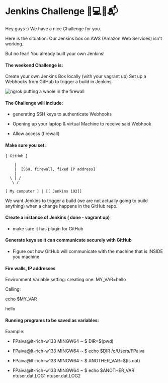 # Jenkins Challenge 🔧💻🎰📬

Hey guys :) We have a nice Challenge for you.

Here is the situation: Our Jenkins box on AWS (Amazon Web Services) isn't working.

But no fear! You already built your own Jenkins!

#### The weekend Challenge is:

Create your own Jenkins Box locally (with your vagrant up)
Set up a Webhooks from GitHub to trigger a build in Jenkins


![ngrok putting a whole in the firewall](https://res.cloudinary.com/canonical/image/fetch/q_auto,f_auto,w_860/https://dashboard.snapcraft.io/site_media/appmedia/2018/08/overview_JqV9JC2.png)

#### The Challenge will include:

   - generating SSH keys to authenticate Webhooks

   - Opening up your laptop & virtual Machine to receive said Webhook

   - Allow access (firewall)

#### Make sure you set:
```
{ GitHub }

    |
    |  [SSH, firewall, fixed IP address]
    |
  \ | /
   \ /

[ My computer ] | [[ Jenkins 192]]

```
We want Jenkins to trigger a build (we are not actually going to build anything) when a change happens in the GitHub repo.

#### Create a instance of Jenkins ( done - vagrant up)
  - make sure it has plugin for GitHub

#### Generate keys so it can communicate securely with GitHub
  - Figure out how GitHub will communicate with the machine that is INSIDE you machine

#### Fire walls, IP addresses

Environment Variable
setting: creating one: MY_VAR=hello

Calling:

echo $MY_VAR

hello

#### Running programs to be saved as variables:
Example:

 - FPaiva@lt-rich-w133 MINGW64 ~ $ DIR=$(pwd)

 - FPaiva@lt-rich-w133 MINGW64 ~ $ echo $DIR /c/Users/FPaiva

 - FPaiva@lt-rich-w133 MINGW64 ~ $ ANOTHER_VAR=$(ls dat)

 - FPaiva@lt-rich-w133 MINGW64 ~ $ echo $ANOTHER_VAR ntuser.dat.LOG1 ntuser.dat.LOG2
